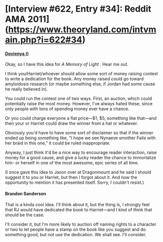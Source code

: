 # [Interview #622, Entry #34]: Reddit AMA 2011](https://www.theoryland.com/intvmain.php?i=622#34)

#### [Dovienya ()](http://www.reddit.com/r/Fantasy/comments/k0fp8/iama_professional_fantasy_novelist_named_brandon/c2gklwu)

Okay, so I have this idea for
*A Memory of Light*
. Hear me out.

I think you/Harriet/whoever should allow some sort of money raising contest to write a dedication for the book. Any money raised could go toward amyloidosis research (or maybe something else, if Jordan had some cause he really believed in).

You could run the contest one of two ways. First, an auction, which could potentially raise the most money. However, I've always hated these, since only people with tons of spending money ever have a chance.

Or you could charge everyone a flat price—$1, $5, something like that—and then your or Harriet could draw the winner from a hat or whatever.

Obviously you'd have to have some sort of disclaimer so that if the winner ended up being something like, "I hope we see Nynaeve smother Faile with her braid in this one," it could be ruled inappropriate.

Anyway, I just think it'd be a nice way to encourage reader interaction, raise money for a good cause, and give a lucky reader the chance to immortalize him- or herself in one of the most awesome, epic series of all time.

(I once gave this idea to Jason over at Dragonmount and he said I should suggest it to you or Harriet, but then I forgot about it. And now the opportunity to mention it has presented itself. Sorry, I couldn't resist.)

#### Brandon Sanderson

That is a kinda cool idea. I'll think about it, but the thing is, I strongly feel that RJ would have dedicated the book to Harriet—and I kind of think that should be the case.

I'll consider it, but I'm more likely to auction off naming rights to a character or two to let people have a stamp on the book like you suggest and do something good, but not use the dedication. We shall see. I'll consider.

